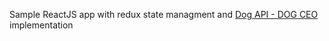 Sample ReactJS app with redux state managment and [Dog API - DOG CEO](https://dog.ceo/dog-api/documentation/) implementation